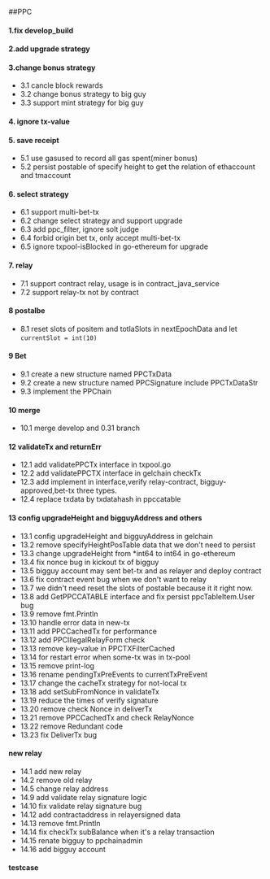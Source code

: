 ##PPC
#### 1.fix develop_build
#### 2.add upgrade strategy
#### 3.change bonus strategy
- 3.1 cancle block rewards
- 3.2 change bonus strategy to big guy
- 3.3 support mint strategy for big guy
#### 4. ignore tx-value
#### 5. save receipt
- 5.1 use gasused to record all gas spent(miner bonus)
- 5.2 persist postable of specify height to get the relation of ethaccount and tmaccount

#### 6. select strategy
- 6.1 support multi-bet-tx
- 6.2 change select strategy and support upgrade
- 6.3 add ppc_filter, ignore solt judge
- 6.4 forbid origin bet tx, only accept multi-bet-tx
- 6.5 ignore txpool-isBlocked in go-ethereum for upgrade

#### 7. relay
- 7.1 support contract relay, usage is in contract_java_service
- 7.2 support relay-tx not by contract

#### 8 postalbe
- 8.1 reset slots of positem and totlaSlots in nextEpochData and let `currentSlot = int(10)`

#### 9 Bet
- 9.1 create a new structure named PPCTxData
- 9.2 create a new structure named PPCSignature include PPCTxDataStr
- 9.3 implement the PPChain

#### 10 merge
- 10.1 merge develop and 0.31 branch

#### 12 validateTx and returnErr
- 12.1 add validatePPCTx interface in txpool.go
- 12.2 add validatePPCTX interface in gelchain checkTx
- 12.3 add implement in interface,verify relay-contract, bigguy-approved,bet-tx three types.
- 12.4 replace txdata by txdatahash in ppccatable

#### 13 config upgradeHeight and bigguyAddress and others
- 13.1 config upgradeHeight and bigguyAddress in gelchain
- 13.2 remove specifyHeightPosTable data that we don't need to persist
- 13.3 change upgradeHeight from *int64 to int64 in go-ethereum
- 13.4 fix nonce bug in kickout tx of bigguy
- 13.5 bigguy account may sent bet-tx and as relayer and deploy contract
- 13.6 fix contract event bug when we don't want to relay
- 13.7 we didn't need reset the slots of postable because it it right now.
- 13.8 add GetPPCCATABLE interface and fix persist ppcTableItem.User bug
- 13.9 remove fmt.Println
- 13.10 handle error data in new-tx
- 13.11 add PPCCachedTx for performance
- 13.12 add PPCIllegalRelayForm check
- 13.13 remove key-value in PPCTXFilterCached
- 13.14 for restart error when some-tx was in tx-pool
- 13.15 remove print-log
- 13.16 rename pendingTxPreEvents to currentTxPreEvent
- 13.17 change the cacheTx strategy for not-local tx
- 13.18 add setSubFromNonce in validateTx
- 13.19 reduce the times of verify signature
- 13.20 remove check Nonce in deliverTx
- 13.21 remove PPCCachedTx and check RelayNonce
- 13.22 remove Redundant code
- 13.23 fix DeliverTx bug
#### new relay
- 14.1 add new relay
- 14.2 remove old relay
- 14.5 change relay address
- 14.9 add validate relay signature logic
- 14.10 fix validate relay signature bug
- 14.12 add contractaddress in relayersigned data
- 14.13 remove fmt.Println
- 14.14 fix checkTx subBalance when it's a relay transaction
- 14.15 renate bigguy to ppchainadmin
- 14.16 add bigguy account
#### testcase


